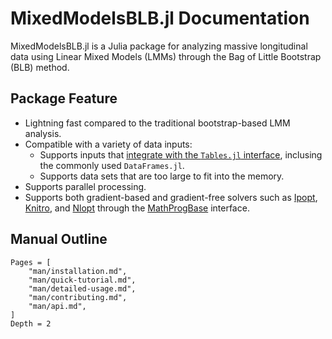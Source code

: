 
# MixedModelsBLB.jl Documentation

MixedModelsBLB.jl is a Julia package for analyzing massive longitudinal data using Linear Mixed Models (LMMs) through the Bag of Little Bootstrap (BLB) method. 


## Package Feature

- Lightning fast compared to the traditional bootstrap-based LMM analysis.
- Compatible with a variety of data inputs:
    - Supports inputs that [integrate with the ```Tables.jl``` interface](https://github.com/JuliaData/Tables.jl/blob/main/INTEGRATIONS.md), inclusing the commonly used ```DataFrames.jl```.
    - Supports data sets that are too large to fit into the memory. 
- Supports parallel processing.
- Supports both gradient-based and gradient-free solvers such as [Ipopt](https://github.com/coin-or/Ipopt), [Knitro](https://github.com/jump-dev/KNITRO.jl), and [Nlopt](https://github.com/JuliaOpt/NLopt.jl) through the [MathProgBase](https://github.com/JuliaOpt/MathProgBase.jl) interface. 



## Manual Outline

```@contents
Pages = [
    "man/installation.md",
    "man/quick-tutorial.md",
    "man/detailed-usage.md",
    "man/contributing.md",
    "man/api.md",
]
Depth = 2
```